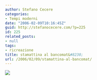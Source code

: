 ```yaml
---
author: Stefano Cecere
categories:
- Tempi moderni
date: "2006-02-09T10:16:45Z"
guid: http://stefanocecere.com/?p=225
id: 225
related_posts:
- null
tags:
- ricreazione
title: stamattina al bancomat&#8230;
url: /2006/02/09/stamattina-al-bancomat/
---
```


![](/wp-content/berlusconi_al_bancomat.jpg)